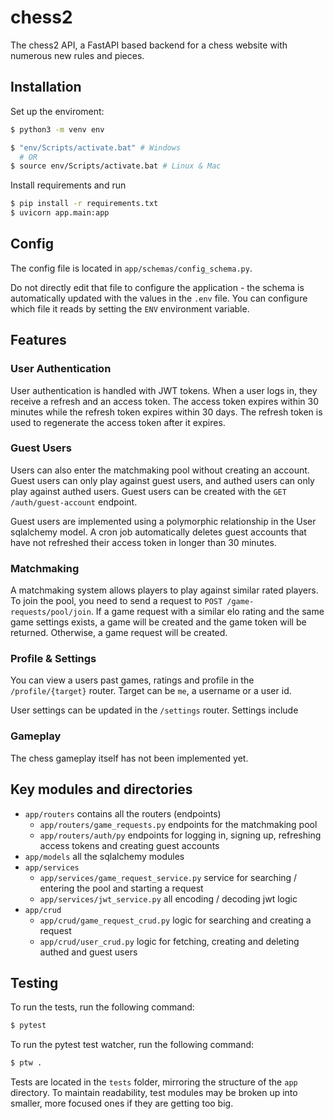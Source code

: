 # chess2

The chess2 API, a FastAPI based backend for a chess website with numerous new rules and pieces.

## Installation

Set up the enviroment:

```bash
$ python3 -m venv env

$ "env/Scripts/activate.bat" # Windows
  # OR
$ source env/Scripts/activate.bat # Linux & Mac
```

Install requirements and run

```bash
$ pip install -r requirements.txt
$ uvicorn app.main:app
```

## Config

The config file is located in `app/schemas/config_schema.py`.

Do not directly edit that file to configure the application - the schema is automatically updated with the values in the `.env` file.
You can configure which file it reads by setting the `ENV` environment variable.

## Features

### User Authentication

User authentication is handled with JWT tokens. When a user logs in, they receive a refresh and an access token. The access token expires within 30 minutes while the refresh token expires within 30 days. The refresh token is used to regenerate the access token after it expires.

### Guest Users

Users can also enter the matchmaking pool without creating an account. Guest users can only play against guest users, and authed users can only play against authed users. Guest users can be created with the `GET /auth/guest-account` endpoint.

Guest users are implemented using a polymorphic relationship in the User sqlalchemy model. A cron job automatically deletes guest accounts that have not refreshed their access token in longer than 30 minutes.

### Matchmaking

A matchmaking system allows players to play against similar rated players. To join the pool, you need to send a request to `POST /game-requests/pool/join`. If a game request with a similar elo rating and the same game settings exists, a game will be created and the game token will be returned. Otherwise, a game request will be created.

### Profile & Settings

You can view a users past games, ratings and profile in the `/profile/{target}` router. Target can be `me`, a username or a user id.

User settings can be updated in the `/settings` router. Settings include

### Gameplay

The chess gameplay itself has not been implemented yet.

## Key modules and directories

-   `app/routers` contains all the routers (endpoints)
    -   `app/routers/game_requests.py` endpoints for the matchmaking pool
    -   `app/routers/auth/py` endpoints for logging in, signing up, refreshing access tokens and creating guest accounts
-   `app/models` all the sqlalchemy modules
-   `app/services`
    -   `app/services/game_request_service.py` service for searching / entering the pool and starting a request
    -   `app/services/jwt_service.py` all encoding / decoding jwt logic
-   `app/crud`
    -   `app/crud/game_request_crud.py` logic for searching and creating a request
    -   `app/crud/user_crud.py` logic for fetching, creating and deleting authed and guest users

## Testing

To run the tests, run the following command:

```bash
$ pytest
```

To run the pytest test watcher, run the following command:

```bash
$ ptw .
```

Tests are located in the `tests` folder, mirroring the structure of the `app` directory.
To maintain readability, test modules may be broken up into smaller, more focused ones if they are getting too big.
